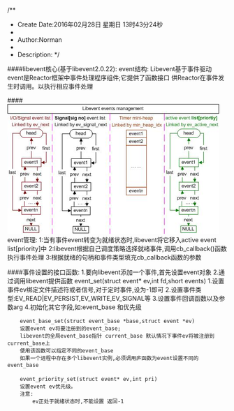/**
* Create Date:2016年02月28日 星期日 13时43分24秒
* 
* Author:Norman
* 
* Description: 
*/

####libevent核心(基于libevent2.0.22):
    event结构:
        Libevent基于事件驱动
        event是Reactor框架中事件处理程序组件;它提供了函数接口 供Reactor在事件发生时调用。以执行相应事件处理

####![libevent 事件管理图](./image/libevent_management.JPG)
    event管理:
        1:当有事件event转变为就绪状态时,libevent将它移入active event list[priority]中
        2:libevent根据自己调度策略选择就绪事件,调用cb_callback()函数执行事件处理
        3:根据就绪的句柄和事件类型填充cb_callback函数的参数

####事件设置的接口函数:
    1.要向libevent添加一个事件,首先设置event对象
    2.通过调用libevent提供函数
        event_set(struct event* ev,int fd,short events)
        1.设置事件ev绑定文件描述符或者信号,对于定时事件,设为-1即可
        2.设置事件类型:EV_READ|EV_PERSIST,EV_WRITE,EV_SIGNAL等
        3.设置事件回调函数以及参数arg
        4.初始化其它字段,如:event_base 和优先级
        
        event_base_set(struct event_base *base,struct event *ev)
        设置event ev将要注册到的event_base;
        libevent的全局event_base指针 current_base 默认情况下事件ev将被注册到current_base上
        使用该函数可以指定不同的event_base 
        如果一个进程中存在多个libevent实例,必须调用庐函数为event设置不同的event_base

        event_priority_set(struct event* ev,int pri)
        设置event ev优先级。
        注意:
            ev正处于就绪状态时,不能设置 返回-1



    
